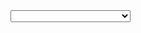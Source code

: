 <select name="TAPHOLE_BEHAVIOUR" class="form-select form-select-lg">
    <option value="" ${!data.TAPHOLE_BEHAVIOUR ? 'selected' : ''}></option>
    <option value="WIDE" ${data.TAPHOLE_BEHAVIOUR === 'WIDE' ? 'selected' : ''}>WIDE</option>
    <option value="NORMAL" ${data.TAPHOLE_BEHAVIOUR === 'NORMAL' ? 'selected' : ''}>NORMAL</option>
    <option value="WIDE+COKE TROUBLE" ${data.TAPHOLE_BEHAVIOUR === 'WIDE+COKE TROUBLE' ? 'selected' : ''}>WIDE+COKE TROUBLE</option>
    <option value="NORMAL+COKE TROUBLE" ${data.TAPHOLE_BEHAVIOUR === 'NORMAL+COKE TROUBLE' ? 'selected' : ''}>NORMAL+COKE TROUBLE</option>
</select>
